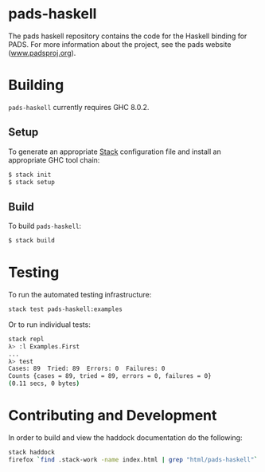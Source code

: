 # pads-haskell
The pads haskell repository contains the code for the Haskell binding for PADS.  For more information about the project, see the
pads website (www.padsproj.org).

# Building

`pads-haskell` currently requires GHC 8.0.2.

## Setup

To generate an appropriate [Stack][1] configuration file and install an
appropriate GHC tool chain:

```bash
$ stack init
$ stack setup
```

## Build

To build `pads-haskell`:

```bash
$ stack build
```

# Testing

To run the automated testing infrastructure:

```bash
stack test pads-haskell:examples
```

Or to run individual tests:

```bash
stack repl
λ> :l Examples.First
...
λ> test
Cases: 89  Tried: 89  Errors: 0  Failures: 0
Counts {cases = 89, tried = 89, errors = 0, failures = 0}
(0.11 secs, 0 bytes)
```

# Contributing and Development

In order to build and view the haddock documentation do the following:

```bash
stack haddock
firefox `find .stack-work -name index.html | grep "html/pads-haskell"`
```

[1]: https://www.stackage.org/
